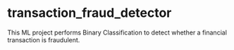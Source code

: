 # transaction_fraud_detector
This ML project performs Binary Classification to detect whether a financial transaction is fraudulent.
